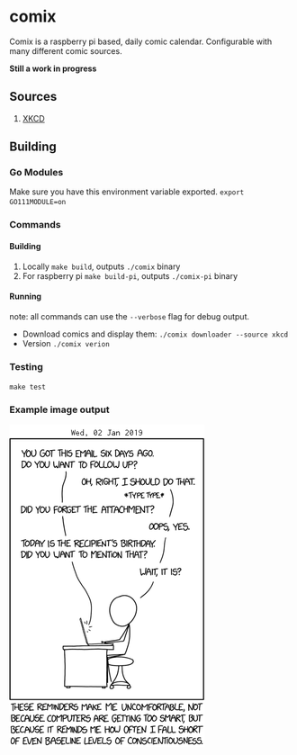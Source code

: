 # comix

Comix is a raspberry pi based, daily comic calendar. Configurable with many different comic sources.

**Still a work in progress**

## Sources
1. [XKCD](https://xkcd.com/)

## Building

### Go Modules
Make sure you have this environment variable exported. `export GO111MODULE=on`

### Commands

#### Building
1. Locally `make build`, outputs `./comix` binary
1. For raspberry pi `make build-pi`, outputs `./comix-pi` binary

#### Running
note: all commands can use the `--verbose` flag for debug output.

- Download comics and display them: `./comix downloader --source xkcd`
- Version `./comix verion`

### Testing

`make test`

### Example image output
![](./example.png)
